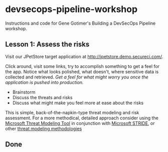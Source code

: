 # devsecops-pipeline-workshop

Instructions and code for Gene Gotimer's Building a DevSecOps Pipeline workshop.

## Lesson 1: Assess the risks

Visit our JPetStore target application at http://jpetstore.demo.secureci.com/.

Click around, visit some links, try to accomplish something to get a feel for the app. Notice what looks polished, what doesn't, where sensitive data is collected and retrieved. *Get a feel for what might worry you once the application is pushed into production.*

* Brainstorm
* Discuss the threats and risks
* Discuss what might make you feel more at ease about the risks

This is simple, back-of-the-napkin-type threat modeling and risk assessment. For a more methodical, detailed approach consider using the [Microsoft Threat Modeling Tool](https://www.microsoft.com/en-us/securityengineering/sdl/threatmodeling) in conjunction with [Microsoft STRIDE](https://www.microsoft.com/security/blog/2007/09/11/stride-chart/), or other [threat modeling methodologies](https://insights.sei.cmu.edu/sei_blog/2018/12/threat-modeling-12-available-methods.html)

## Done
